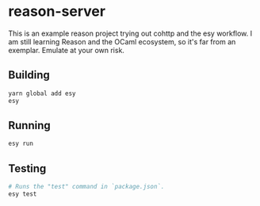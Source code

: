 # reason-server

This is an example reason project trying out cohttp and the esy workflow. I am still learning Reason
and the OCaml ecosystem, so it's far from an exemplar. Emulate at your own risk.

## Building

```bash
yarn global add esy
esy
```

## Running

```bash
esy run
```

## Testing

```bash
# Runs the "test" command in `package.json`.
esy test
```

